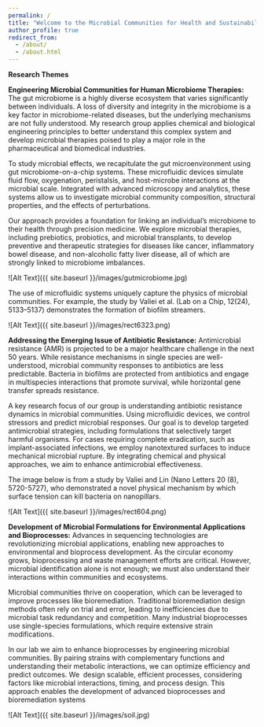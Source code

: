 ```yaml
---
permalink: /
title: "Welcome to the Microbial Communities for Health and Sustainability Research Group!"
author_profile: true
redirect_from: 
  - /about/
  - /about.html
---
```



**Research Themes**

**Engineering Microbial Communities for Human Microbiome Therapies:** The gut microbiome is a highly diverse ecosystem that varies significantly between individuals. A loss of diversity and integrity in the microbiome is a key factor in microbiome-related diseases, but the underlying mechanisms are not fully understood. My research group applies chemical and biological engineering principles to better understand this complex system and develop microbial therapies poised to play a major role in the pharmaceutical and biomedical industries.

To study microbial effects, we recapitulate the gut microenvironment using gut microbiome-on-a-chip systems. These microfluidic devices simulate fluid flow, oxygenation, peristalsis, and host-microbe interactions at the microbial scale. Integrated with advanced microscopy and analytics, these systems allow us to investigate microbial community composition, structural properties, and the effects of perturbations.

Our approach provides a foundation for linking an individual’s microbiome to their health through precision medicine. We explore microbial therapies, including prebiotics, probiotics, and microbial transplants, to develop preventive and therapeutic strategies for diseases like cancer, inflammatory bowel disease, and non-alcoholic fatty liver disease, all of which are strongly linked to microbiome imbalances.


![Alt Text]({{ site.baseurl }}/images/gutmicrobiome.jpg)

The use of microfluidic systems uniquely capture the physics of microbial communities. For example, the study by Valiei et al. (Lab on a Chip, 12(24), 5133–5137) demonstrates the formation of biofilm streamers.

![Alt Text]({{ site.baseurl }}/images/rect6323.png)

**Addressing the Emerging Issue of Antibiotic Resistance:** Antimicrobial resistance (AMR) is projected to be a major healthcare challenge in the next 50 years. While resistance mechanisms in single species are well-understood, microbial community responses to antibiotics are less predictable. Bacteria in biofilms are protected from antibiotics and engage in multispecies interactions that promote survival, while horizontal gene transfer spreads resistance.

A key research focus of our group is understanding antibiotic resistance dynamics in microbial communities. Using microfluidic devices, we control stressors and predict microbial responses. Our goal is to develop targeted antimicrobial strategies, including formulations that selectively target harmful organisms. For cases requiring complete eradication, such as implant-associated infections, we employ nanotextured surfaces to induce mechanical microbial rupture. By integrating chemical and physical approaches, we aim to enhance antimicrobial effectiveness.

The image below is from a study by Valiei and Lin (Nano Letters 20 (8), 5720-5727), who demonstrated a novel physical mechanism by which surface tension can kill bacteria on nanopillars.

![Alt Text]({{ site.baseurl }}/images/rect604.png)



**Development of Microbial Formulations for Environmental Applications and Bioprocesses:** Advances in sequencing technologies are revolutionizing microbial applications, enabling new approaches to environmental and bioprocess development. As the circular economy grows, bioprocessing and waste management efforts are critical. However, microbial identification alone is not enough; we must also understand their interactions within communities and ecosystems.

Microbial communities thrive on cooperation, which can be leveraged to improve processes like bioremediation. Traditional bioremediation design methods often rely on trial and error, leading to inefficiencies due to microbial task redundancy and competition. Many industrial bioprocesses use single-species formulations, which require extensive strain modifications.

In our lab we aim to enhance bioprocesses by engineering microbial communities. By pairing strains with complementary functions and understanding their metabolic interactions, we can optimize efficiency and predict outcomes. We  design scalable, efficient processes, considering factors like microbial interactions, timing, and process design. This approach enables the development of advanced bioprocesses and bioremediation systems


![Alt Text]({{ site.baseurl }}/images/soil.jpg)



<!-- ![Microbiome Applications](/images/images.jpeg){width=300px style="float: right;"}-->











<!-- A data-driven personal website
======
Like many other Jekyll-based GitHub Pages templates, academicpages makes you separate the website's content from its form. The content & metadata of your website are in structured markdown files, while various other files constitute the theme, specifying how to transform that content & metadata into HTML pages. You keep these various markdown (.md), YAML (.yml), HTML, and CSS files in a public GitHub repository. Each time you commit and push an update to the repository, the [GitHub pages](https://pages.github.com/) service creates static HTML pages based on these files, which are hosted on GitHub's servers free of charge.

Many of the features of dynamic content management systems (like Wordpress) can be achieved in this fashion, using a fraction of the computational resources and with far less vulnerability to hacking and DDoSing. You can also modify the theme to your heart's content without touching the content of your site. If you get to a point where you've broken something in Jekyll/HTML/CSS beyond repair, your markdown files describing your talks, publications, etc. are safe. You can rollback the changes or even delete the repository and start over -- just be sure to save the markdown files! Finally, you can also write scripts that process the structured data on the site, such as [this one](https://github.com/academicpages/academicpages.github.io/blob/master/talkmap.ipynb) that analyzes metadata in pages about talks to display [a map of every location you've given a talk](https://academicpages.github.io/talkmap.html).

Getting started
======
1. Register a GitHub account if you don't have one and confirm your e-mail (required!)
1. Fork [this repository](https://github.com/academicpages/academicpages.github.io) by clicking the "fork" button in the top right. 
1. Go to the repository's settings (rightmost item in the tabs that start with "Code", should be below "Unwatch"). Rename the repository "[your GitHub username].github.io", which will also be your website's URL.
1. Set site-wide configuration and create content & metadata (see below -- also see [this set of diffs](http://archive.is/3TPas) showing what files were changed to set up [an example site](https://getorg-testacct.github.io) for a user with the username "getorg-testacct")
1. Upload any files (like PDFs, .zip files, etc.) to the files/ directory. They will appear at https://[your GitHub username].github.io/files/example.pdf.  
1. Check status by going to the repository settings, in the "GitHub pages" section

Site-wide configuration
------
The main configuration file for the site is in the base directory in [_config.yml](https://github.com/academicpages/academicpages.github.io/blob/master/_config.yml), which defines the content in the sidebars and other site-wide features. You will need to replace the default variables with ones about yourself and your site's github repository. The configuration file for the top menu is in [_data/navigation.yml](https://github.com/academicpages/academicpages.github.io/blob/master/_data/navigation.yml). For example, if you don't have a portfolio or blog posts, you can remove those items from that navigation.yml file to remove them from the header. 

Create content & metadata
------
For site content, there is one markdown file for each type of content, which are stored in directories like _publications, _talks, _posts, _teaching, or _pages. For example, each talk is a markdown file in the [_talks directory](https://github.com/academicpages/academicpages.github.io/tree/master/_talks). At the top of each markdown file is structured data in YAML about the talk, which the theme will parse to do lots of cool stuff. The same structured data about a talk is used to generate the list of talks on the [Talks page](https://academicpages.github.io/talks), each [individual page](https://academicpages.github.io/talks/2012-03-01-talk-1) for specific talks, the talks section for the [CV page](https://academicpages.github.io/cv), and the [map of places you've given a talk](https://academicpages.github.io/talkmap.html) (if you run this [python file](https://github.com/academicpages/academicpages.github.io/blob/master/talkmap.py) or [Jupyter notebook](https://github.com/academicpages/academicpages.github.io/blob/master/talkmap.ipynb), which creates the HTML for the map based on the contents of the _talks directory).

**Markdown generator**

I have also created [a set of Jupyter notebooks](https://github.com/academicpages/academicpages.github.io/tree/master/markdown_generator
) that converts a CSV containing structured data about talks or presentations into individual markdown files that will be properly formatted for the academicpages template. The sample CSVs in that directory are the ones I used to create my own personal website at stuartgeiger.com. My usual workflow is that I keep a spreadsheet of my publications and talks, then run the code in these notebooks to generate the markdown files, then commit and push them to the GitHub repository.

How to edit your site's GitHub repository
------
Many people use a git client to create files on their local computer and then push them to GitHub's servers. If you are not familiar with git, you can directly edit these configuration and markdown files directly in the github.com interface. Navigate to a file (like [this one](https://github.com/academicpages/academicpages.github.io/blob/master/_talks/2012-03-01-talk-1.md) and click the pencil icon in the top right of the content preview (to the right of the "Raw | Blame | History" buttons). You can delete a file by clicking the trashcan icon to the right of the pencil icon. You can also create new files or upload files by navigating to a directory and clicking the "Create new file" or "Upload files" buttons. 

Example: editing a markdown file for a talk
![Editing a markdown file for a talk](/images/editing-talk.png)

For more info
------
More info about configuring academicpages can be found in [the guide](https://academicpages.github.io/markdown/). The [guides for the Minimal Mistakes theme](https://mmistakes.github.io/minimal-mistakes/docs/configuration/) (which this theme was forked from) might also be helpful.-->
